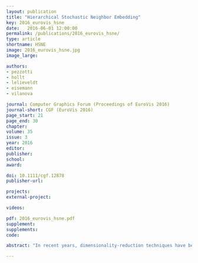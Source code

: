 ```yaml
---
layout: publication
title: "Hierarchical Stochastic Neighbor Embedding"
key: 2016_eurovis_hsne
date:   2016-06-01 12:00:00
permalink: /publications/2016_eurovis_hsne/
type: article
shortname: HSNE
image: 2016_eurovis_hsne.jpg
image_large:

authors:
- pezzotti
- hollt
- lelieveldt
- eisemann
- vilanova

journal: Computer Graphics Forum (Proceedings of EuroVis 2016)
journal-short: CGF (EuroVis 2016)
page_start: 21
page_end: 30
chapter:
volume: 35
issue: 3
year: 2016
editor:
publisher:
school:
award:

doi: 10.1111/cgf.12878
publisher-url:

projects:
external-project:

videos:

pdf: 2016_eurovis_hsne.pdf
supplement:
supplements:
code:

abstract: "In recent years, dimensionality-reduction techniques have been developed and are widely used for hypothesis generation in Exploratory Data Analysis. However, these techniques are confronted with overcoming the trade-off between computation time and the quality of the provided dimensionality reduction. In this work, we address this limitation, by introducing Hierarchical Stochastic Neighbor Embedding (Hierarchical-SNE). Using a hierarchical representation of the data, we incorporate the well-known mantra of Overview-First, Details-On-Demand in non-linear dimensionality reduction. First, the analysis shows an embedding, that reveals only the dominant structures in the data (Overview). Then, by selecting structures that are visible in the overview, the user can filter the data and drill down in the hierarchy. While the user descends into the hierarchy, detailed visualizations of the high-dimensional structures will lead to new insights. In this paper, we explain how Hierarchical-SNE scales to the analysis of big datasets. In addition, we show its application potential in the visualization of Deep-Learning architectures and the analysis of hyperspectral images."

---
```

